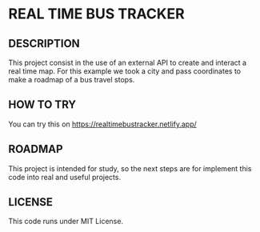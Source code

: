 # REAL TIME BUS TRACKER


## DESCRIPTION
This project consist in the use of an external API to create and interact a real time map. For this example we took a city and pass coordinates to make a roadmap of a bus travel stops.


## HOW TO TRY
You can try this on https://realtimebustracker.netlify.app/


## ROADMAP
This project is intended for study, so the next steps are for implement this code into real and useful projects.


## LICENSE
This code runs under MIT License.